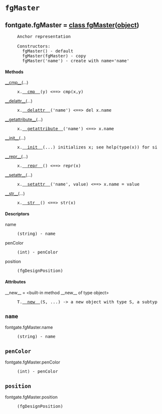 

<a name="fontgate.fgMaster"></a>

# `fgMaster`


<dt class="class"><h2><span class="class-name">fontgate.fgMaster</span> = <a name="fontgate.fgMaster" href="#fontgate.fgMaster">class fgMaster</a>(<a href="./__builtin__.html#object">object</a>)</h2></dt><dd class="class"><dd>


<pre class="doc" markdown="0">Anchor representation

Constructors:
  fgMaster() - default
  fgMaster(fgMaster) - copy
  fgMaster('name') - create with name='name'</pre>


</dd><h4 class="head-methods">Methods </h4><dl class="function"><dt><a name="fgMaster-__cmp__" href="#fgMaster-__cmp__"><span class="function-name">__cmp__</span></a><span class="argspec">(...)</span></dt><dd>

<pre class="doc" markdown="0">x.<a href="#fontgate.fgMaster-__cmp__">__cmp__</a>(y) <==> cmp(x,y)</pre>

</dd></dl>
<dl class="function"><dt><a name="fgMaster-__delattr__" href="#fgMaster-__delattr__"><span class="function-name">__delattr__</span></a><span class="argspec">(...)</span></dt><dd>

<pre class="doc" markdown="0">x.<a href="#fontgate.fgMaster-__delattr__">__delattr__</a>('name') <==> del x.name</pre>

</dd></dl>
<dl class="function"><dt><a name="fgMaster-__getattribute__" href="#fgMaster-__getattribute__"><span class="function-name">__getattribute__</span></a><span class="argspec">(...)</span></dt><dd>

<pre class="doc" markdown="0">x.<a href="#fontgate.fgMaster-__getattribute__">__getattribute__</a>('name') <==> x.name</pre>

</dd></dl>
<dl class="function"><dt><a name="fgMaster-__init__" href="#fgMaster-__init__"><span class="function-name">__init__</span></a><span class="argspec">(...)</span></dt><dd>

<pre class="doc" markdown="0">x.<a href="#fontgate.fgMaster-__init__">__init__</a>(...) initializes x; see help(type(x)) for signature</pre>

</dd></dl>
<dl class="function"><dt><a name="fgMaster-__repr__" href="#fgMaster-__repr__"><span class="function-name">__repr__</span></a><span class="argspec">(...)</span></dt><dd>

<pre class="doc" markdown="0">x.<a href="#fontgate.fgMaster-__repr__">__repr__</a>() <==> repr(x)</pre>

</dd></dl>
<dl class="function"><dt><a name="fgMaster-__setattr__" href="#fgMaster-__setattr__"><span class="function-name">__setattr__</span></a><span class="argspec">(...)</span></dt><dd>

<pre class="doc" markdown="0">x.<a href="#fontgate.fgMaster-__setattr__">__setattr__</a>('name', value) <==> x.name = value</pre>

</dd></dl>
<dl class="function"><dt><a name="fgMaster-__str__" href="#fgMaster-__str__"><span class="function-name">__str__</span></a><span class="argspec">(...)</span></dt><dd>

<pre class="doc" markdown="0">x.<a href="#fontgate.fgMaster-__str__">__str__</a>() <==> str(x)</pre>

</dd></dl>

  <h4 class="head-desc">Descriptors </h4><dl class="descriptor"><dt>name</dt>
<dd>

<pre class="doc" markdown="0">(string) - name</pre>

</dd>
</dl>
<dl class="descriptor"><dt>penColor</dt>
<dd>

<pre class="doc" markdown="0">(int) - penColor</pre>

</dd>
</dl>
<dl class="descriptor"><dt>position</dt>
<dd>

<pre class="doc" markdown="0">(fgDesignPosition)</pre>

</dd>
</dl>

  <h4 class="head-attrs">Attributes </h4><dl><dt><span class="other-name">__new__</span> = &lt;built-in method __new__ of type object&gt;<dd>

<pre class="doc" markdown="0">T.<a href="#fontgate.fgMaster-__new__">__new__</a>(S, ...) -> a new object with type S, a subtype of T</pre>

</dd></dl>
</dd>


<a name="fontgate.fgMaster.name"></a>

## `name`


<dl class="descriptor"><dt>fontgate.fgMaster.name</dt>
<dd>

<pre class="doc" markdown="0">(string) - name</pre>

</dd>
</dl>



<a name="fontgate.fgMaster.penColor"></a>

## `penColor`


<dl class="descriptor"><dt>fontgate.fgMaster.penColor</dt>
<dd>

<pre class="doc" markdown="0">(int) - penColor</pre>

</dd>
</dl>



<a name="fontgate.fgMaster.position"></a>

## `position`


<dl class="descriptor"><dt>fontgate.fgMaster.position</dt>
<dd>

<pre class="doc" markdown="0">(fgDesignPosition)</pre>

</dd>
</dl>

